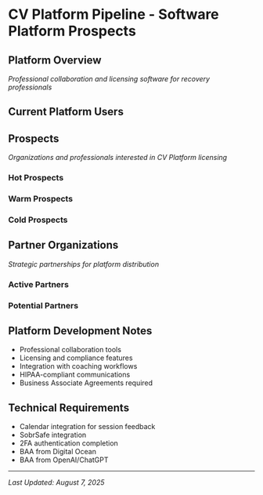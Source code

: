 # CV Platform Pipeline - Software Platform Prospects

## Platform Overview
*Professional collaboration and licensing software for recovery professionals*

## Current Platform Users


## Prospects
*Organizations and professionals interested in CV Platform licensing*

### Hot Prospects


### Warm Prospects


### Cold Prospects


## Partner Organizations
*Strategic partnerships for platform distribution*

### Active Partners


### Potential Partners


## Platform Development Notes
- Professional collaboration tools
- Licensing and compliance features
- Integration with coaching workflows
- HIPAA-compliant communications
- Business Associate Agreements required

## Technical Requirements
- Calendar integration for session feedback
- SobrSafe integration
- 2FA authentication completion
- BAA from Digital Ocean
- BAA from OpenAI/ChatGPT

---
*Last Updated: August 7, 2025*
